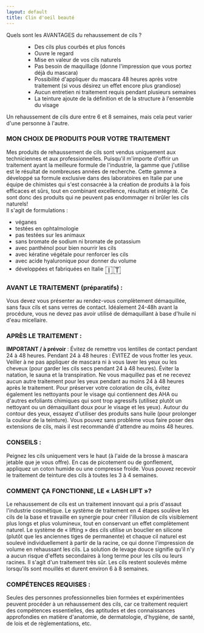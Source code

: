 ```yaml
---
layout: default
title: Clin d'oeil beauté
---
```

<div class="centered-div content">
    Quels sont les AVANTAGES du rehaussement de cils ?
    <div style="text-align: center; margin-left: 10%">
        <ul style="text-align: left">
            <li>
                Des cils plus courbés et plus foncés
            </li>
            <li>
                Ouvre le regard
            </li>
            <li>
                Mise en valeur de vos cils naturels
            </li>
            <li>
                Pas besoin de maquillage (donne l'impression que vous portez déjà du mascara)
            </li>
            <li>
                Possibilité d'appliquer du mascara 48 heures après votre traitement (si vous désirez un effet encore plus grandiose)
            </li>
            <li>
                Aucun entretien ni traitement requis pendant plusieurs semaines
            </li>
            <li>
                La teinture ajoute de la définition et de la structure à l'ensemble du visage
            </li>
        </ul>
    </div>
    <p>
        Un rehaussement de cils dure entre 6 et 8 semaines, mais cela peut varier d'une personne à l'autre.
    </p>
    <h3>MON CHOIX DE PRODUITS POUR VOTRE TRAITEMENT</h3>
    <div>
        Mes produits de rehaussement de cils sont vendus uniquement aux techniciennes et aux professionnelles. Puisqu'il m'importe d'offrir un traitement ayant la meilleure formule de l'industrie, la gamme que j'utilise est le résultat de nombreuses années de recherche. Cette gamme a développé sa formule exclusive dans des laboratoires en Italie par une équipe de chimistes qui s'est consacrée à la création de produits à la fois efficaces et sûrs, tout en combinant excellence, résultats et intégrité. Ce sont donc des produits qui ne peuvent pas endommager ni brûler les cils naturels!
    </div>
    Il s'agit de formulations :
    <ul>
        <li>véganes</li>
        <li>testées en ophtalmologie</li>
        <li>pas testées sur les animaux</li>
        <li>sans bromate de sodium ni bromate de potassium</li>
        <li>avec panthénol pour bien nourrir les cils</li>
        <li>avec kératine végétale pour renforcer les cils</li>
        <li>avec acide hyaluronique pour donner du volume</li>
        <li>développées et fabriquées en Italie <span style="font-size: 1.5rem; vertical-align: middle;">🇮🇹</span></li>
    </ul>
    <h3><b>AVANT</b> LE TRAITEMENT (préparatifs) :</h3>
    <p>
        Vous devez vous présenter au rendez-vous complètement démaquillée, sans faux cils et sans verres de contact. Idéalement 24-48h avant la procédure, vous ne devez pas avoir utilisé de démaquillant à base d'huile ni d'eau micellaire.
    </p>
    <h3><b>APRÈS</b> LE TRAITEMENT :</h3>
    <p>
        <b>IMPORTANT / à prévoir</b> : Évitez de remettre vos lentilles de contact pendant 24 à 48 heures.
        Pendant 24 à 48 heures : ÉVITEZ de vous frotter les yeux. Veiller à ne pas appliquer de mascara ni à vous laver les yeux ou les cheveux (pour garder les cils secs pendant 24 à 48 heures). Éviter la natation, le sauna et la transpiration. Ne vous maquillez pas et ne recevez aucun autre traitement pour les yeux pendant au moins 24 à 48 heures après le traitement.
        Pour préserver votre coloration de cils, évitez également les nettoyants pour le visage qui contiennent des AHA ou d'autres exfoliants chimiques qui sont trop agressifs (utilisez plutôt un nettoyant ou un démaquillant doux pour le visage et les yeux). Autour du contour des yeux, essayez d'utiliser des produits sans huile (pour prolonger la couleur de la teinture).
        Vous pouvez sans problème vous faire poser des extensions de cils, mais il est recommandé d'attendre au moins 48 heures.
    </p>
    <h3>CONSEILS :</h3>
    <p>
    Peignez les cils uniquement vers le haut (à l'aide de la brosse à mascara jetable que je vous offre).
    En cas de picotement ou de gonflement, appliquez un coton humide ou une compresse froide.  
    Vous pouvez recevoir le traitement de teinture des cils à toutes les 3 à 4 semaines.
    </p>
    <h3>
        COMMENT ÇA FONCTIONNE, LE « LASH LIFT »?
    </h3>
    <p>
        Le rehaussement de cils est un traitement innovant qui a pris d'assaut l'industrie cosmétique. Le système de traitement en 4 étapes soulève les cils de la base et travaille en synergie pour créer l'illusion de cils visiblement plus longs et plus volumineux, tout en conservant un effet complètement naturel.
        Le système de « lifting » des cils utilise un bouclier en silicone (plutôt que les anciennes tiges de permanente) et chaque cil naturel est soulevé individuellement à partir de la racine, ce qui donne l'impression de volume en rehaussant les cils. La solution de levage douce signifie qu'il n'y a aucun risque d'effets secondaires à long terme pour les cils ou leurs racines. Il s'agit d'un traitement très sûr. Les cils restent soulevés même lorsqu'ils sont mouillés et durent environ 6 à 8 semaines.
    </p>
    <h3>COMPÉTENCES REQUISES :</h3>
    <p>
        Seules des personnes professionnelles bien formées et expérimentées peuvent procéder à un rehaussement des cils, car ce traitement requiert des compétences essentielles, des aptitudes et des connaissances approfondies en matière d'anatomie, de dermatologie, d'hygiène, de santé, de lois et de règlementations, etc.
    </p>
</div>